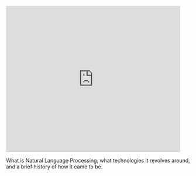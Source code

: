 
<iframe src="https://www.slideshare.net/slideshow/embed_code/key/go6m8ppADdEMuq?hostedIn=slideshare&page=upload" width="476" height="400" frameborder="0" marginwidth="0" marginheight="0" scrolling="no"></iframe>

What is Natural Language Processing, what technologies it revolves around, and a brief history of how it came to be.
